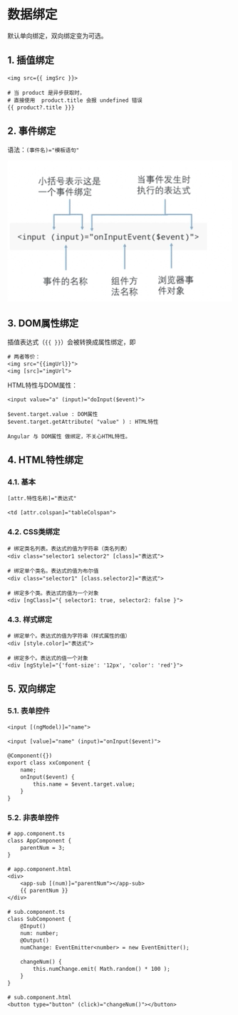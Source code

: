 
 # 数据绑定

默认单向绑定，双向绑定变为可选。

## 1. 插值绑定

    <img src={{ imgSrc }}>

    # 当 product 是异步获取时，
    # 直接使用  product.title 会报 undefined 错误
    {{ product?.title }}}


## 2. 事件绑定

语法：`(事件名)="模板语句"`

![事件绑定语法](./asset/images/1.3.png)

## 3. DOM属性绑定

插值表达式（`{{ }}`）会被转换成属性绑定，即

    # 两者等价：
    <img src="{{imgUrl}}">
    <img [src]="imgUrl">

HTML特性与DOM属性：

    <input value="a" (input)="doInput($event)">

    $event.target.value : DOM属性
    $event.target.getAttribute( "value" ) : HTML特性

    Angular 与 DOM属性 做绑定，不关心HTML特性。

## 4. HTML特性绑定

### 4.1. 基本

    [attr.特性名称]="表达式"

    <td [attr.colspan]="tableColspan">

### 4.2. CSS类绑定

    # 绑定类名列表。表达式的值为字符串（类名列表）
    <div class="selector1 selector2" [class]="表达式">

    # 绑定单个类名。表达式的值为布尔值
    <div class="selector1" [class.selector2]="表达式">

    # 绑定多个类。表达式的值为一个对象
    <div [ngClass]="{ selector1: true, selector2: false }">

### 4.3. 样式绑定

    # 绑定单个。表达式的值为字符串（样式属性的值）
    <div [style.color]="表达式">

    # 绑定多个。表达式的值一个对象
    <div [ngStyle]="{'font-size': '12px', 'color': 'red'}">

## 5. 双向绑定

### 5.1. 表单控件

    <input [(ngModel)]="name">

    <input [value]="name" (input)="onInput($event)">

    @Component({})
    export class xxComponent {
        name;
        onInput($event) {
            this.name = $event.target.value;
        }
    }

### 5.2. 非表单控件

    # app.component.ts
    class AppComponent {
        parentNum = 3;
    }

    # app.component.html
    <div>
        <app-sub [(num)]="parentNum"></app-sub>
        {{ parentNum }}
    </div>

    # sub.component.ts
    class SubComponent {
        @Input()
        num: number;
        @Output()
        numChange: EventEmitter<number> = new EventEmitter();

        changeNum() {
            this.numChange.emit( Math.random() * 100 );
        }
    }

    # sub.component.html
    <button type="button" (click)="changeNum()"></button>